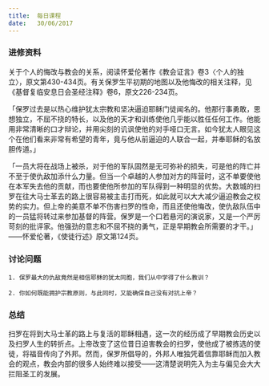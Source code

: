 ```yaml
---
title:  每日课程
date:   30/06/2017
---
```


### 进修资料

关于个人的悔改与教会的关系，阅读怀爱伦著作《教会证言》卷3〈个人的独立〉，原文第430-434页。有关保罗生平初期的地图以及他悔改的相关注释，见《基督复临安息日会圣经注释》卷6，原文226-234页。

「保罗过去是以热心维护犹太宗教和坚决逼迫耶稣门徒闻名的。他那行事勇敢，思想独立，不屈不挠的特长，以及他的天才和训练使他几乎能以胜任任何工作。他能用非常清晰的口才辩论，并用尖刻的讥讽使他的对手哑口无言。如今犹太人眼见这个在他们看来非常有希望的青年，竟与他从前逼迫的人联合一起，并奉耶稣的名放胆传道。」

「一员大将在战场上被杀，对于他的军队固然是无可弥补的损失，可是他的阵亡并不至于使仇敌加添什么力量。但当一个卓越的人参加对方的阵营时，这不单要使他在本军失去他的贡献，而也要使他所参加的军队得到一种明显的优势。大数城的扫罗在往大马士革去的路上很容易被主击打而死，如此就可以大大减少逼迫教会之权势的实力。但上帝的美意不单不伤害扫罗的性命，而且还使他悔改，使仇敌队伍中的一员猛将转过来参加基督的阵营。保罗是一个口若悬河的演说家，又是一个严厉苛刻的批评家。他强劲的意志和不屈不挠的勇气，正是早期教会所需要的才干。」——怀爱伦著，《使徒行述》原文第124页。

### 讨论问题

`1. 保罗最大的仇敌竟然是相信耶稣的犹太同胞，我们从中学得了什么教训？`

`2. 你如何既能拥护宗教原则，与此同时，又能确保自己没有对抗上帝？`

### 总结

扫罗在将到大马士革的路上与复活的耶稣相遇，这一次的经历成了早期教会历史以及扫罗人生的转折点。上帝改变了这位昔日迫害教会的扫罗，使他成了被拣选的使徒，将福音传向了外邦。然而，保罗所倡导的，外邦人唯独凭着信靠耶稣而加入教会的观点，教会内部的很多人始终难以接受——这清楚说明先入为主与偏见会大大拦阻圣工的发展。

